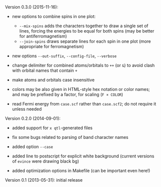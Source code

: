 Version 0.3.0 (2015-11-16):

 * new options to combine spins in one plot:
   * `--mix-spins` adds the characters together to draw a single set
     of lines, forcing the energies to be equal for both spins
     (may be better for antiferromagnetism)
   * `--join-spins` draws separate lines for each spin in one plot
     (more appropriate for ferromagnetism)

 * new options `--out-suffix`, `--config-file`, `--verbose`

 * change delimiter for combined atoms/orbitals to `++` (or `&`) to
   avoid clash with orbital names that contain `+`

 * make atoms and orbitals case insensitive

 * colors may be also given in HTML-style hex notation or color names;
   and may be prefixed by a factor, for scaling (`F × COLOR`)

 * read Fermi energy from `case.scf` rather than `case.scf2`; do not
   require it unless needed


Version 0.2.0 (2014-09-01):

 * added support for `x qtl`-generated files

 * fix some bugs related to parsing of band character names

 * added option `--case`

 * added line to postscript for explicit white background
   (current versions of `evince` were drawing black bg)

 * added optimization options in Makefile (can be important even here!)


Version 0.1 (2013-05-31): initial release
